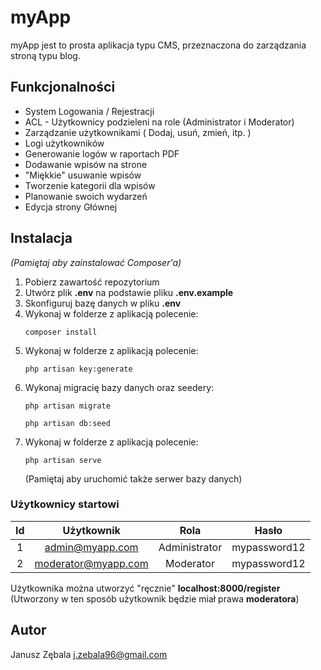 # myApp
myApp jest to prosta aplikacja typu CMS, przeznaczona do zarządzania stroną typu blog.

## Funkcjonalności
* System Logowania / Rejestracji
* ACL - Użytkownicy podzieleni na role (Administrator i Moderator)
* Zarządzanie użytkownikami ( Dodaj, usuń, zmień, itp. )
* Logi użytkowników
* Generowanie logów w raportach PDF
* Dodawanie wpisów na strone
* "Miękkie" usuwanie wpisów
* Tworzenie kategorii dla wpisów
* Planowanie swoich wydarzeń
* Edycja strony Głównej

## Instalacja
*(Pamiętaj aby zainstalować Composer'a)*
1. Pobierz zawartość repozytorium
2. Utwórz plik __.env__ na podstawie pliku __.env.example__
3. Skonfiguruj bazę danych w pliku __.env__ 
4. Wykonaj w folderze z aplikacją polecenie:
    ```
    composer install
    ```
5. Wykonaj w folderze z aplikacją polecenie:
    ```
    php artisan key:generate
    ```
6. Wykonaj migracię bazy danych oraz seedery:
    ```
    php artisan migrate
    ```
    ```
    php artisan db:seed
    ```
7. Wykonaj w folderze z aplikacją polecenie:
    ```
    php artisan serve
    ```
    (Pamiętaj aby uruchomić także serwer bazy danych)

### Użytkownicy startowi
| Id | Użytkownik | Rola | Hasło |
| :--: |:----------:|:-----:|:------:|
| 1  | admin@myapp.com | Administrator | mypassword12 | 
| 2  | moderator@myapp.com | Moderator | mypassword12 | 

Użytkownika można utworzyć "ręcznie" __localhost:8000/register__ (Utworzony w ten sposób użytkownik będzie miał prawa __moderatora__)

## Autor
Janusz Zębala
j.zebala96@gmail.com
